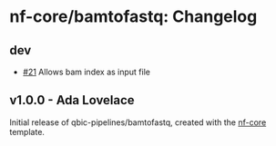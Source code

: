 # nf-core/bamtofastq: Changelog

## dev

- [#21](https://github.com/qbic-pipelines/bamtofastq/21) Allows bam index as input file
## v1.0.0 - Ada Lovelace
Initial release of qbic-pipelines/bamtofastq, created with the [nf-core](http://nf-co.re/) template.
